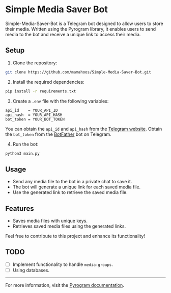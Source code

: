 # Simple Media Saver Bot

Simple-Media-Saver-Bot is a Telegram bot designed to allow users to store their media. Written using the Pyrogram library, it enables users to send media to the bot and receive a unique link to access their media.

## Setup

1. Clone the repository:
```bash
git clone https://github.com/mamahoos/Simple-Media-Saver-Bot.git
```   

2. Install the required dependencies:
```bash
pip install -r requirements.txt
```  

3. Create a `.env` file with the following variables:
```env
api_id    = YOUR_API_ID
api_hash  = YOUR_API_HASH
bot_token = YOUR_BOT_TOKEN
```   
You can obtain the `api_id` and `api_hash` from the [Telegram website](https://my.telegram.org/). Obtain the `bot_token` from the [BotFather](https://t.me/BotFather) bot on Telegram.

4. Run the bot:
```bash
python3 main.py
```   

## Usage

- Send any media file to the bot in a private chat to save it.
- The bot will generate a unique link for each saved media file.
- Use the generated link to retrieve the saved media file.

## Features

- Saves media files with unique keys.
- Retrieves saved media files using the generated links.

Feel free to contribute to this project and enhance its functionality!

## TODO
- [ ] Implement functionality to handle `media-groups`.
- [ ] Using databases.

---

For more information, visit the [Pyrogram documentation](https://docs.pyrogram.org/).
